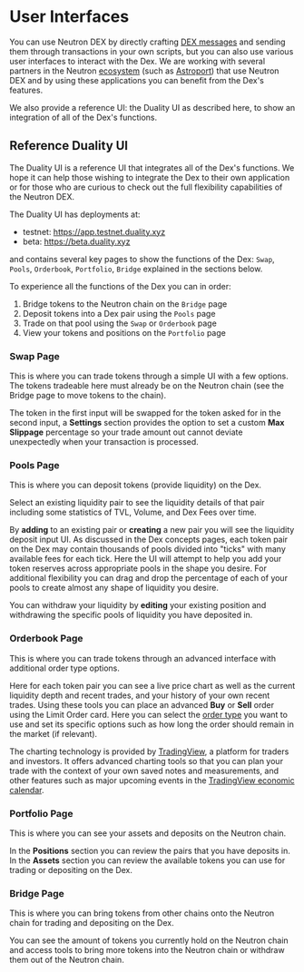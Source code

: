 # User Interfaces

You can use Neutron DEX by directly crafting [DEX messages](/neutron/modules/dex/messages) and sending them through transactions in your own scripts, but you can also use various user interfaces to interact with the Dex. We are working with several partners in the Neutron [ecosystem](https://app.neutron.org/ecosystem) (such as [Astroport](https://app.astroport.fi)) that use Neutron DEX and by using these applications you can benefit from the Dex's features.

We also provide a reference UI: the Duality UI as described here, to show an integration of all of the Dex's functions.

## Reference Duality UI

The Duality UI is a reference UI that integrates all of the Dex's functions. We hope it can help those wishing to integrate the Dex to their own application or for those who are curious to check out the full flexibility capabilities of the Neutron DEX.

The Duality UI has deployments at:
- testnet: https://app.testnet.duality.xyz
- beta: https://beta.duality.xyz

and contains several key pages to show the functions of the Dex: `Swap`, `Pools`, `Orderbook`, `Portfolio`, `Bridge` explained in the sections below.

To experience all the functions of the Dex you can in order:
1. Bridge tokens to the Neutron chain on the `Bridge` page
2. Deposit tokens into a Dex pair using the `Pools` page
3. Trade on that pool using the `Swap` or `Orderbook` page
4. View your tokens and positions on the `Portfolio` page

### Swap Page
This is where you can trade tokens through a simple UI with a few options. The tokens tradeable here must already be on the Neutron chain (see the Bridge page to move tokens to the chain).

The token in the first input will be swapped for the token asked for in the second input, a **Settings** section provides the option to set a custom **Max Slippage** percentage so your trade amount out cannot deviate unexpectedly when your transaction is processed.

### Pools Page
This is where you can deposit tokens (provide liquidity) on the Dex.

Select an existing liquidity pair to see the liquidity details of that pair including some statistics of TVL, Volume, and Dex Fees over time.

By **adding** to an existing pair or **creating** a new pair you will see the liquidity deposit input UI. As discussed in the Dex concepts pages, each token pair on the Dex may contain thousands of pools divided into "ticks" with many available fees for each tick. Here the UI will attempt to help you add your token reserves across appropriate pools in the shape you desire. For additional flexibility you can drag and drop the percentage of each of your pools to create almost any shape of liquidity you desire.

You can withdraw your liquidity by **editing** your existing position and withdrawing the specific pools of liquidity you have deposited in.

### Orderbook Page
This is where you can trade tokens through an advanced interface with additional order type options.

Here for each token pair you can see a live price chart as well as the current liquidity depth and recent trades, and your history of your own recent trades. Using these tools you can place an advanced **Buy** or **Sell** order using the Limit Order card. Here you can select the [order type](/neutron/modules/dex/messages#place-limit-order) you want to use and set its specific options such as how long the order should remain in the market (if relevant).

The charting technology is provided by [TradingView](https://www.tradingview.com/), a platform for traders and investors. It offers advanced charting tools so that you can plan your trade with the context of your own saved notes and measurements, and other features such as major upcoming events in the [TradingView economic calendar](https://www.tradingview.com/economic-calendar/).

### Portfolio Page
This is where you can see your assets and deposits on the Neutron chain.

In the **Positions** section you can review the pairs that you have deposits in.  In the **Assets** section you can review the available tokens you can use for trading or depositing on the Dex.

### Bridge Page
This is where you can bring tokens from other chains onto the Neutron chain for trading and depositing on the Dex.

You can see the amount of tokens you currently hold on the Neutron chain and access tools to bring more tokens into the Neutron chain or withdraw them out of the Neutron chain.
